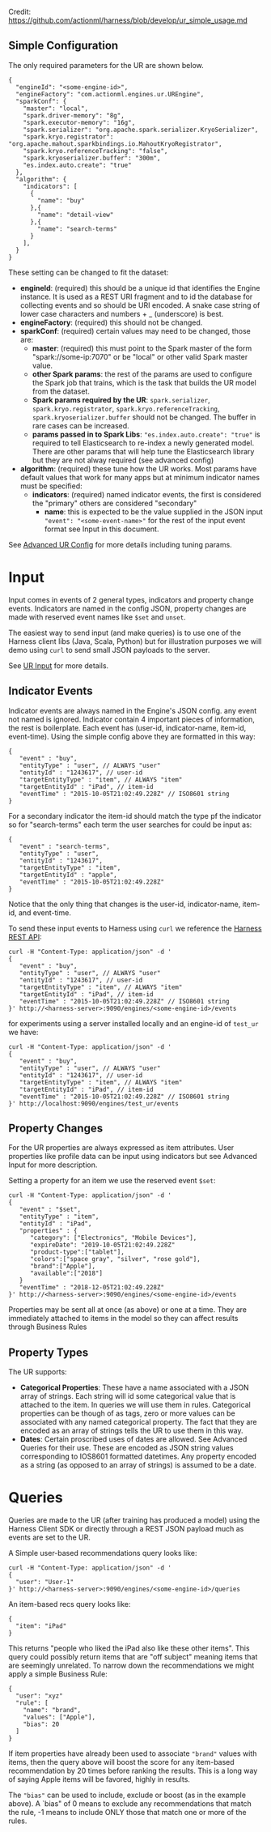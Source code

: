 
Credit: https://github.com/actionml/harness/blob/develop/ur_simple_usage.md


## Simple Configuration

The only required parameters for the UR are shown below.

```
{
  "engineId": "<some-engine-id>",
  "engineFactory": "com.actionml.engines.ur.UREngine",
  "sparkConf": {
    "master": "local",
    "spark.driver-memory": "8g",
    "spark.executor-memory": "16g",
    "spark.serializer": "org.apache.spark.serializer.KryoSerializer",
    "spark.kryo.registrator": "org.apache.mahout.sparkbindings.io.MahoutKryoRegistrator",
    "spark.kryo.referenceTracking": "false",
    "spark.kryoserializer.buffer": "300m",
    "es.index.auto.create": "true"
  },
  "algorithm": {
    "indicators": [
      {
        "name": "buy"
      },{
        "name": "detail-view"
      },{
        "name": "search-terms"
      }
    ],
  }
}
```

These setting can be changed to fit the dataset:

 - **engineId**: (required) this should be a unique id that identifies the Engine instance. It is used as a REST URI fragment and to id the database for collecting events and so should be URI encoded. A snake case string of lower case characters and numbers + _ (underscore) is best.
 - **engineFactory**: (required) this should not be changed.
 - **sparkConf**: (required) certain values may need to be changed, those are:
    - **master**: (required) this must point to the Spark master of the form "spark://some-ip:7070" or be "local" or other valid Spark master value.
    - **other Spark params**: the rest of the params are used to configure the Spark job that trains, which is the task that builds the UR model from the dataset. 
    - **Spark params required by the UR**: `spark.serializer`, `spark.kryo.registrator`, `spark.kryo.referenceTracking`, `spark.kryoserializer.buffer` should not be changed. The buffer in rare cases can be increased.
    - **params passed in to Spark Libs**: `"es.index.auto.create": "true"` is required to tell Elasticsearch to re-index a newly generated model. There are other params that will help tune the Elasticsearch library but they are not alway required (see advanced config)
 - **algorithm**: (required) these tune how the UR works. Most params have default values that work for many apps but at minimum indicator names must be specified:
    - **indicators**: (required) named indicator events, the first is considered the "primary" others are considered "secondary"
        - **name**: this is expected to be the value supplied in the JSON input `"event": "<some-event-name>"` for the rest of the input event format see Input in this document.

See [Advanced UR Config](ur_advanced_config.md) for more details including tuning params.

# Input

Input comes in events of 2 general types, indicators and property change events. Indicators are named in the config JSON, property changes are made with reserved event names like `$set` and `unset`.

The easiest way to send input (and make queries) is to use one of the Harness client libs (Java, Scala, Python) but for illustration purposes we will demo using `curl` to send small JSON payloads to the server.

See [UR Input](ur_input.md) for more details.

## Indicator Events

Indicator events are always named in the Engine's JSON config. any event not named is ignored. Indicator contain 4 important pieces of information, the rest is boilerplate. Each event has (user-id, indicator-name, item-id, event-time). Using the simple config above they are formatted in this way:

```
{
   "event" : "buy",
   "entityType" : "user", // ALWAYS "user"
   "entityId" : "1243617", // user-id
   "targetEntityType" : "item", // ALWAYS "item"
   "targetEntityId" : "iPad", // item-id
   "eventTime" : "2015-10-05T21:02:49.228Z" // ISO8601 string
}
```

For a secondary indicator the item-id should match the type pf the indicator so for "search-terms" each term the user searches for could be input as:

```
{
   "event" : "search-terms",
   "entityType" : "user",
   "entityId" : "1243617",
   "targetEntityType" : "item",
   "targetEntityId" : "apple",
   "eventTime" : "2015-10-05T21:02:49.228Z"
}
```

Notice that the only thing that changes is the user-id, indicator-name, item-id, and event-time. 

To send these input events to Harness using `curl` we reference the [Harness REST API](rest_spec.md):

```
curl -H "Content-Type: application/json" -d '
{
   "event" : "buy",
   "entityType" : "user", // ALWAYS "user"
   "entityId" : "1243617", // user-id
   "targetEntityType" : "item", // ALWAYS "item"
   "targetEntityId" : "iPad", // item-id
   "eventTime" : "2015-10-05T21:02:49.228Z" // ISO8601 string
}' http://<harness-server>:9090/engines/<some-engine-id>/events
```

for experiments using a server installed locally and an engine-id of `test_ur` we have:

```
curl -H "Content-Type: application/json" -d '
{
   "event" : "buy",
   "entityType" : "user", // ALWAYS "user"
   "entityId" : "1243617", // user-id
   "targetEntityType" : "item", // ALWAYS "item"
   "targetEntityId" : "iPad", // item-id
   "eventTime" : "2015-10-05T21:02:49.228Z" // ISO8601 string
}' http://localhost:9090/engines/test_ur/events
```

## Property Changes

For the UR properties are always expressed as item attributes. User properties like profile data can be input using indicators but see Advanced Input for more description.

Setting a property for an item we use the reserved event `$set`:

```
curl -H "Content-Type: application/json" -d '
{
   "event" : "$set",
   "entityType" : "item",
   "entityId" : "iPad",
   "properties" : {
      "category": ["Electronics", "Mobile Devices"],
      "expireDate": "2019-10-05T21:02:49.228Z"
      "product-type":["tablet"],
      "colors":["space gray", "silver", "rose gold"],
      "brand":["Apple"],
      "available":["2018"]
   }
   "eventTime" : "2018-12-05T21:02:49.228Z"
}' http://<harness-server>:9090/engines/<some-engine-id>/events
```

Properties may be sent all at once (as above) or one at a time. They are immediately attached to items in the model so they can affect results through Business Rules

## Property Types

The UR supports:

 - **Categorical Properties**: These have a name associated with a JSON array of strings. Each string will id some categorical value that is attached to the item. In queries we will use them in rules. Categorical properties can be though of as tags, zero or more values can be associated with any named categorical property. The fact that they are encoded as an array of strings tells the UR to use them in this way.
 - **Dates**: Certain proscribed uses of dates are allowed. See Advanced Queries for their use. These are encoded as JSON string values corresponding to IOS8601 formatted datetimes. Any property encoded as a string (as opposed to an array of strings) is assumed to be a date.

# Queries

Queries are made to the UR (after training has produced a model) using the Harness Client SDK or directly through a REST JSON payload much as events are set to the UR.

A Simple user-based recommendations query looks like:


```
curl -H "Content-Type: application/json" -d '
{
  "user": "User-1"
}' http://<harness-server>:9090/engines/<some-engine-id>/queries
```

An item-based recs query looks like:
```
{
  "item": "iPad"
}
```

This returns "people who liked the iPad also like these other items". This query could possibly return items that are "off subject" meaning items that are seemingly unrelated. To narrow down the recommendations we might apply a simple Business Rule:

```
{
  "user": "xyz"
  "rule": [
    "name": "brand",
    "values": ["Apple"],
    "bias": 20
  ]
}
```

If item properties have already been used to associate `"brand"` values with items, then the query above will boost the score for any item-based recommendation by 20 times before ranking the results. This is a long way of saying Apple items will be favored, highly in results.

The `"bias"` can be used to include, exclude or boost (as in the example above). A `bias" of 0 means to exclude any recommendations that match the rule, -1 means to include ONLY those that match one or more of the rules. 

